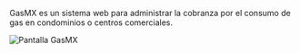 GasMX es un sistema web para administrar la cobranza por el consumo de gas en condominios o centros comerciales.

![Pantalla GasMX](/attachments/gasmx-principal.png)
